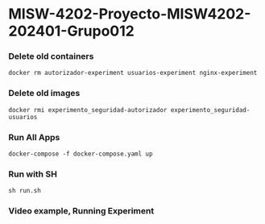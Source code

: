 # MISW-4202-Proyecto-MISW4202-202401-Grupo012

### Delete old containers

```shell
docker rm autorizador-experiment usuarios-experiment nginx-experiment
```

### Delete old images

```shell
docker rmi experimento_seguridad-autorizador experimento_seguridad-usuarios
```

### Run All Apps

```shell
docker-compose -f docker-compose.yaml up
```

### Run with SH
```shell
sh run.sh
```

### Video example, Running Experiment
